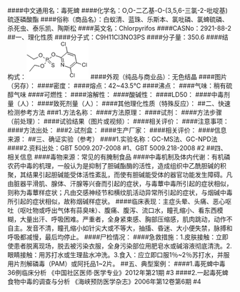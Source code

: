 ####中文通用名：毒死蜱
####化学名：O,O-二乙基-O-(3,5,6-三氯-2-吡啶基)硫逐磷酸酯
####俗称（商品名）：白蚁清、蓝珠、乐斯本、氯吡磷、氯蜱硫磷、杀死虫、泰乐凯、陶斯松
####英文名：Chlorpyrifos
####CASNo：2921-88-2
##一、理化性质
####分子式：C9H11Cl3NO3PS
####分子量：350.6
####结构式：![结构式](./assets/duwu/毒死蜱/@0结构式.jpg)
####外观（纯品与商业品）：无色结晶
####图片（另存）：
####密度：
####熔点：42~43.5℃
####沸点：
####气味：稍有硫醇气味
####可燃性：
####溶解性：
####酸碱性：
####LD50：
####中毒剂量（人）：
####致死剂量（人）：
####其他理化性质（特殊反应）：
##二、快速检测参考方法
###1.方法名称：
####方法原理：
####试剂：
####方法步骤（前处理）：
####试验结果（图片或视频）：
####相关评价：
####注意事项：
####方法出处：
###2.试剂盒：
####生产厂家：
####相关评价：
####信息来源：
##三、确证实验（参考）
####1.实验名称：GC-MS法、GC-NPD法
####2.资料出处：GBT 5009.207-2008 #1、GBT 5009.218-2008 #2
##四、相关信息
####毒物来源：常见的有腌制食品
####中毒机制及体内代谢：有机磷农药中毒的机理，一般认为是抑制了胆碱酯酶的活性，造成组织中乙酰胆碱的积聚，其结果引起胆碱能受体活性紊乱，而使有胆碱能受体的器官功能发生障碍。凡由脏器平滑肌、腺体、汗腺等兴奋而引起的症状，与毒蕈中毒所引起的症状相似，则称为毒蕈样症状；凡由交感神经节和横纹肌活动异常所引起的症状，与烟碱中毒所引起的症状相似，故称烟碱样症状。
####临床表现：主症头晕、头痛、恶心呕吐（呕吐物或呼出气体有蒜臭味）、腹痛、腹泻、流口水，瞳孔缩小、看东西模糊，大量出汗、呼吸困难。严重者，全身紧束感、胸部压缩感，肌肉跳动，动作不自主。发音不清，瞳孔缩小如针尖大或不等大，抽搐、昏迷、大小便失禁，脉搏和呼吸都减慢，最后均停止。
####尸检情况：
####急救措施：1.皮肤接触：立即使患者脱离现场，脱去被污染衣服，全身污染部位用肥皂水或碱溶液彻底清洗。2.眼睛接触：用苏打水或生理盐水冲洗。3.食入：应立即口服1％~2％苏打水，并服用片剂解磷毒（PAM）或阿托品1~2片。
##五、典型案例：
####1.毒死蜱中毒36例临床分析 《中国社区医师·医学专业》2012年第21期 #3
####2.一起毒死蜱食物中毒的调查与分析 《海峡预防医学杂志》2006年第12卷第6期 #4
